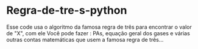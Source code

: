 # Regra-de-tre-s-python

Esse code usa o algoritmo da famosa regra de três para encontrar o valor de "X", com ele 
Você pode fazer : PAs, equação geral dos gases e várias outras contas matemáticas que usem a famosa regra de três...
